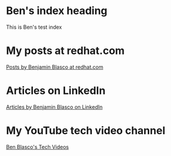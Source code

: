 # Ben's index heading
This is Ben's test index

# My posts at redhat.com

[Posts by Benjamin Blasco at redhat.com](https://www.redhat.com/en/authors/benjamin-blasco)

# Articles on LinkedIn

[Articles by Benjamin Blasco on LinkedIn](https://www.linkedin.com/in/benblasco/recent-activity/posts/)

# My YouTube tech video channel

[Ben Blasco's Tech Videos](https://www.youtube.com/channel/UCX3x7s4ruNjwp6bNI0QQ-DA)
